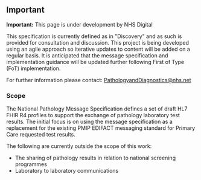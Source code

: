 ## <b>Important</b>

  <div markdown="span" class="alert alert-warning" role="alert"><i class="fa fa-warning"></i><b> Important:</b> This page is under development by NHS Digital</div>
  
This specification is currently defined as in "Discovery" and as such is provided for consultation and discussion. This project is being developed using an agile approach so iterative updates to content will be added on a regular basis. It is anticipated that the message specification and implementation guidance will be updated further following First of Type (FoT) implementation. 

For further information please contact: <a href="mailto:PathologyandDiagnostics@nhs.net">PathologyandDiagnostics@nhs.net</a>


### <b>Scope</b>

The National Pathology Message Specification defines a set of draft HL7 FHIR R4 profiles to support the exchange of pathology laboratory test results. The initial focus is on using the message specification as a replacement for the existing PMIP EDIFACT messaging standard for Primary Care requested test results.

The following are currently outside the scope of this work:
- The sharing of pathology results in relation to national screening programmes
- Laboratory to laboratory communications



